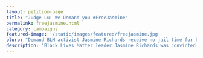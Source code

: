 ```yaml
---
layout: petition-page
title: "Judge Lu: We Demand you #FreeJasmine"
permalink: freejasmine.html
category: campaigns
featured-image: '/static/images/featured/freejasmine.jpg'
blurb: "Demand BLM activist Jasmine Richards receive no jail time for her wrongful conviction of attempted lynching."
description: "Black Lives Matter leader Jasmine Richards was convicted of attempted lynching. Before her sentencing on June 7, we need to mobilize to tell Judge Lu we demand no jail time for Jasmine."
---
```

<link href='https://actionnetwork.org/css/style-embed-whitelabel.css' rel='stylesheet' type='text/css' /><script>window.yepnope || document.write('<script src="https://actionnetwork.org/includes/js/yepnope154-min.js"><\/script>');</script><script src='https://actionnetwork.org/widgets/v2/petition/judge-lu-we-demand-you-freejasmine?format=js&source=widget&style=full'></script><div id='can-petition-area-judge-lu-we-demand-you-freejasmine' style='width: 100%'><!-- this div is the target for our HTML insertion --></div>